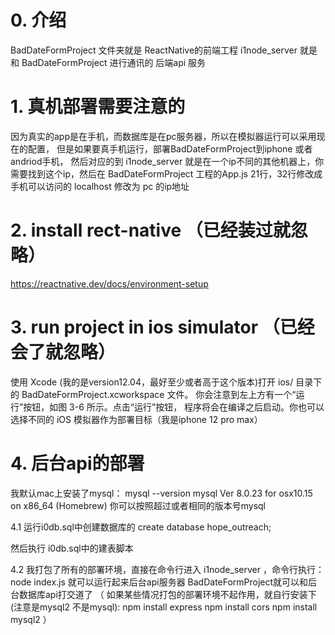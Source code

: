 # 0. 介绍
BadDateFormProject 文件夹就是 ReactNative的前端工程
i1node_server 就是和 BadDateFormProject 进行通讯的 后端api 服务

# 1. 真机部署需要注意的
因为真实的app是在手机，而数据库是在pc服务器，所以在模拟器运行可以采用现在的配置，
但是如果要真手机运行，部署BadDateFormProject到iphone 或者andriod手机，
然后对应的到 i1node_server 就是在一个ip不同的其他机器上，你需要找到这个ip，然后在
BadDateFormProject 工程的App.js 21行，32行修改成 手机可以访问的 localhost 修改为 pc 的ip地址

# 2. install rect-native （已经装过就忽略）
https://reactnative.dev/docs/environment-setup

# 3. run project in ios simulator （已经会了就忽略）
使用 Xcode (我的是version12.04，最好至少或者高于这个版本)打开
 ios/ 目录下的 BadDateFormProject.xcworkspace 文件。
你会注意到左上方有一个“运行”按钮，如图 3-6 所示。点击“运行”按钮，
程序将会在编译之后启动。你也可以选择不同的 iOS 模拟器作为部署目标（我是iphone 12 pro max）

# 4. 后台api的部署
我默认mac上安装了mysql：
mysql --version
mysql  Ver 8.0.23 for osx10.15 on x86_64 (Homebrew)
你可以按照超过或者相同的版本号mysql

4.1 
运行i0db.sql中创建数据库的 create database hope_outreach;

然后执行 i0db.sql中的建表脚本

4.2
我打包了所有的部署环境，直接在命令行进入 i1node_server ，命令行执行：node index.js 就可以运行起来后台api服务器
BadDateFormProject就可以和后台数据库api打交道了
（
如果某些情况打包的部署环境不起作用，就自行安装下(注意是mysql2 不是mysql):
npm install express
npm install cors
npm install mysql2
）